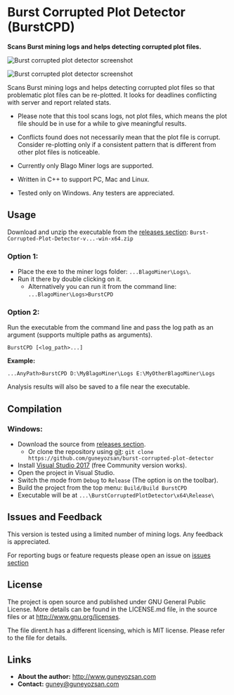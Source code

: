 # Burst Corrupted Plot Detector (BurstCPD)
**Scans Burst mining logs and helps detecting corrupted plot files.**

![Burst corrupted plot detector screenshot](https://github.com/guneyozsan/burst-corrupted-plot-detector/blob/master/Screenshots/burst-corrupted-plot-detector-v1.0.0-x64.gif)

![Burst corrupted plot detector screenshot](https://github.com/guneyozsan/burst-corrupted-plot-detector/blob/master/Screenshots/burst-corrupted-plot-detector-v1.0.0-x64.png)

Scans Burst mining logs and helps detecting corrupted plot files so that problematic plot files can be re-plotted. It looks for deadlines conflicting with server and report related stats.

* Please note that this tool scans logs, not plot files, which means the plot file should be in use for a while to give meaningful results.

* Conflicts found does not necessarily mean that the plot file is corrupt. Consider re-plotting only if a consistent pattern that is different from other plot files is noticeable.

* Currently only Blago Miner logs are supported.

* Written in C++ to support PC, Mac and Linux.
* Tested only on Windows. Any testers are appreciated.

## Usage

Download and unzip the executable from the [releases section](https://github.com/guneyozsan/burst-corrupted-plot-detector/releases/latest): `Burst-Corrupted-Plot-Detector-v...-win-x64.zip`

### Option 1:

* Place the exe to the miner logs folder: `...BlagoMiner\Logs\`.
* Run it there by double clicking on it.
  * Alternatively you can run it from the command line: `...BlagoMiner\Logs>BurstCPD`

### Option 2:

Run the executable from the command line and pass the log path as an argument (supports multiple paths as arguments).

`BurstCPD [<log_path>...]`

**Example:**

`...AnyPath>BurstCPD D:\MyBlagoMiner\Logs E:\MyOtherBlagoMiner\Logs`

Analysis results will also be saved to a file near the executable.

## Compilation

### Windows:

* Download the source from [releases section](https://github.com/guneyozsan/burst-corrupted-plot-detector/releases/latest).
  * Or clone the repository using [git](https://git-scm.com/download/win): `git clone https://github.com/guneyozsan/burst-corrupted-plot-detector`
* Install [Visual Studio 2017](https://www.visualstudio.com/downloads/) (free Community version works).
* Open the project in Visual Studio.
* Switch the mode from `Debug` to `Release` (The option is on the toolbar).
* Build the project from the top menu: `Build/Build BurstCPD`
* Executable will be at `...\BurstCorruptedPlotDetector\x64\Release\`

## Issues and Feedback
This version is tested using a limited number of mining logs. Any feedback is appreciated.

For reporting bugs or feature requests please open an issue on [issues section](https://github.com/guneyozsan/burst-corrupted-plot-detector/issues) 

## License
The project is open source and published under GNU General Public License. More details can be found in the LICENSE.md file, in the source files or at <http://www.gnu.org/licenses>.

The file dirent.h has a different licensing, which is MIT license. Please refer to the file for details.

## Links
* **About the author:**
http://www.guneyozsan.com
* **Contact:**
guney@guneyozsan.com
